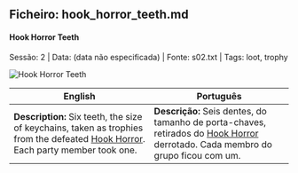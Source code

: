 ## Ficheiro: hook_horror_teeth.md

#### Hook Horror Teeth

Sessão: 2 | Data: (data não especificada) | Fonte: s02.txt | Tags: loot, trophy

![Hook Horror Teeth](assets/loot/object_blank.png)

| English | Português |
|---------|-----------|
| **Description:** Six teeth, the size of keychains, taken as trophies from the defeated [Hook Horror](hook_horror.md). Each party member took one. | **Descrição:** Seis dentes, do tamanho de porta-chaves, retirados do [Hook Horror](hook_horror.md) derrotado. Cada membro do grupo ficou com um. |



















